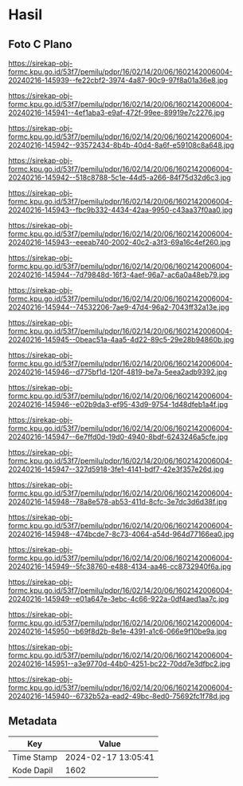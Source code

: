 # Hasil

## Foto C Plano

https://sirekap-obj-formc.kpu.go.id/53f7/pemilu/pdpr/16/02/14/20/06/1602142006004-20240216-145939--fe22cbf2-3974-4a87-90c9-97f8a01a36e8.jpg

https://sirekap-obj-formc.kpu.go.id/53f7/pemilu/pdpr/16/02/14/20/06/1602142006004-20240216-145941--4ef1aba3-e9af-472f-99ee-89919e7c2276.jpg

https://sirekap-obj-formc.kpu.go.id/53f7/pemilu/pdpr/16/02/14/20/06/1602142006004-20240216-145942--93572434-8b4b-40d4-8a6f-e59108c8a648.jpg

https://sirekap-obj-formc.kpu.go.id/53f7/pemilu/pdpr/16/02/14/20/06/1602142006004-20240216-145942--518c8788-5c1e-44d5-a266-84f75d32d6c3.jpg

https://sirekap-obj-formc.kpu.go.id/53f7/pemilu/pdpr/16/02/14/20/06/1602142006004-20240216-145943--fbc9b332-4434-42aa-9950-c43aa37f0aa0.jpg

https://sirekap-obj-formc.kpu.go.id/53f7/pemilu/pdpr/16/02/14/20/06/1602142006004-20240216-145943--eeeab740-2002-40c2-a3f3-69a16c4ef260.jpg

https://sirekap-obj-formc.kpu.go.id/53f7/pemilu/pdpr/16/02/14/20/06/1602142006004-20240216-145944--7d79848d-16f3-4aef-96a7-ac6a0a48eb79.jpg

https://sirekap-obj-formc.kpu.go.id/53f7/pemilu/pdpr/16/02/14/20/06/1602142006004-20240216-145944--74532206-7ae9-47d4-96a2-7043ff32a13e.jpg

https://sirekap-obj-formc.kpu.go.id/53f7/pemilu/pdpr/16/02/14/20/06/1602142006004-20240216-145945--0beac51a-4aa5-4d22-89c5-29e28b94860b.jpg

https://sirekap-obj-formc.kpu.go.id/53f7/pemilu/pdpr/16/02/14/20/06/1602142006004-20240216-145946--d775bf1d-120f-4819-be7a-5eea2adb9392.jpg

https://sirekap-obj-formc.kpu.go.id/53f7/pemilu/pdpr/16/02/14/20/06/1602142006004-20240216-145946--e02b9da3-ef95-43d9-9754-1d48dfeb1a4f.jpg

https://sirekap-obj-formc.kpu.go.id/53f7/pemilu/pdpr/16/02/14/20/06/1602142006004-20240216-145947--6e7ffd0d-19d0-4940-8bdf-6243246a5cfe.jpg

https://sirekap-obj-formc.kpu.go.id/53f7/pemilu/pdpr/16/02/14/20/06/1602142006004-20240216-145947--327d5918-3fe1-4141-bdf7-42e3f357e26d.jpg

https://sirekap-obj-formc.kpu.go.id/53f7/pemilu/pdpr/16/02/14/20/06/1602142006004-20240216-145948--78a8e578-ab53-411d-8cfc-3e7dc3d6d38f.jpg

https://sirekap-obj-formc.kpu.go.id/53f7/pemilu/pdpr/16/02/14/20/06/1602142006004-20240216-145948--474bcde7-8c73-4064-a54d-964d77166ea0.jpg

https://sirekap-obj-formc.kpu.go.id/53f7/pemilu/pdpr/16/02/14/20/06/1602142006004-20240216-145949--5fc38760-e488-4134-aa46-cc8732940f6a.jpg

https://sirekap-obj-formc.kpu.go.id/53f7/pemilu/pdpr/16/02/14/20/06/1602142006004-20240216-145949--e01a647e-3ebc-4c66-922a-0df4aed1aa7c.jpg

https://sirekap-obj-formc.kpu.go.id/53f7/pemilu/pdpr/16/02/14/20/06/1602142006004-20240216-145950--b69f8d2b-8e1e-4391-a1c6-066e9f10be9a.jpg

https://sirekap-obj-formc.kpu.go.id/53f7/pemilu/pdpr/16/02/14/20/06/1602142006004-20240216-145951--a3e9770d-44b0-4251-bc22-70dd7e3dfbc2.jpg

https://sirekap-obj-formc.kpu.go.id/53f7/pemilu/pdpr/16/02/14/20/06/1602142006004-20240216-145940--6732b52a-ead2-49bc-8ed0-75692fc1f78d.jpg


## Metadata

| Key        | Value               |
| ---------- | ------------------- |
| Time Stamp | 2024-02-17 13:05:41 |
| Kode Dapil | 1602                |



